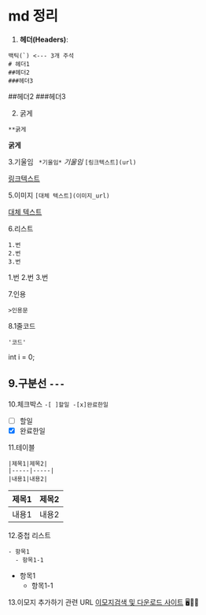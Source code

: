 # md 정리
1. **헤더(Headers)**:
 ```
 백틱(`) <--- 3개 주석
# 헤더1
##헤더2
###헤더3
 ```
##헤더2
###헤더3

2. 굵게
```
**굵게
```
**굵게**

3.기울임
``` *기울임*```
*기울임*
```[링크텍스트](url)```

[링크텍스트](url)

5.이미지
```[대체 텍스트](이미지_url)```

[대체 텍스트](이미지_url)

6.리스트
```
1.번
2.번
3.번
```

1.번
2.번
3.번

7.인용

```>인용문```

8.1줄코드

```'코드'```

int i = 0;

9.구분선
```---```
---

10.체크박스
```-[ ]할일 -[x]완료한일```

- [ ] 할일
- [x] 완료한일

11.테이블

```
|제목1|제목2|
|-----|-----|
|내용1|내용2|
```
|제목1|제목2|
|-----|-----|
|내용1|내용2|

12.중첩 리스트
```
- 항목1
  - 항목1-1
```


- 항목1
  - 항목1-1

13.이모지 추가하기 관련 URL
[이모지검색 및 다운로드 사이트](https://emojipedia.org/)
🖥️🧑‍💻

